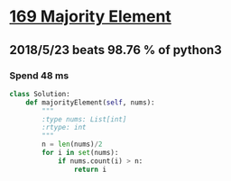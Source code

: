 # [169 Majority Element](https://leetcode.com/problems/majority-element/description/)

## 2018/5/23 beats 98.76 % of python3
### Spend 48 ms
```python
class Solution:
    def majorityElement(self, nums):
        """
        :type nums: List[int]
        :rtype: int
        """
        n = len(nums)/2
        for i in set(nums):
            if nums.count(i) > n:
                return i
```
